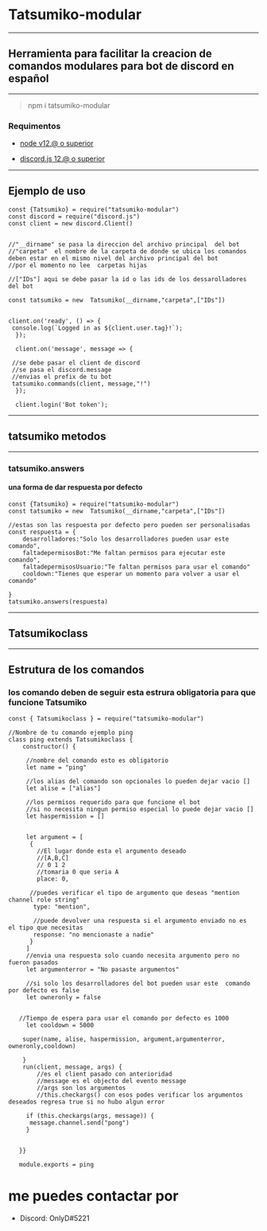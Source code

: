 # Tatsumiko-modular

---

## Herramienta para facilitar la creacion de comandos modulares para bot de discord en español

---

> npm i tatsumiko-modular

### Requimentos

- [node v12.@ o superior](https://nodejs.org/es/)

- [discord.js 12.@ o superior](https://discord.js.org/#/)

---

## Ejemplo de uso

```
const {Tatsumiko} = require("tatsumiko-modular")
const discord = require("discord.js")
const client = new discord.Client()


//"__dirname" se pasa la direccion del archivo principal  del bot 
//"carpeta"  el nombre de la carpeta de donde se ubica los comandos deben estar en el mismo nivel del archivo principal del bot
//por el momento no lee  carpetas hijas

//["IDs"] aqui se debe pasar la id o las ids de los dessarolladores del bot

const tatsumiko = new  Tatsumiko(__dirname,"carpeta",["IDs"])


client.on('ready', () => {
 console.log(`Logged in as ${client.user.tag}!`);
  });

  client.on('message', message => {

 //se debe pasar el client de discord
 //se pasa el discord.message
 //envias el prefix de tu bot
 tatsumiko.commands(client, message,"!")
  });

  client.login('Bot token');

```

   
---
## tatsumiko metodos
---
### tatsumiko.answers
#### una forma de dar respuesta por defecto
```
const {Tatsumiko} = require("tatsumiko-modular")
const tatsumiko = new  Tatsumiko(__dirname,"carpeta",["IDs"])

//estas son las respuesta por defecto pero pueden ser personalisadas
const respuesta = {
	desarrolladores:"Solo los desarrolladores pueden usar este comando",
	faltadepermisosBot:"Me faltan permisos para ejecutar este comando",
	faltadepermisosUsuario:"Te faltan permisos para usar el comando"
	cooldown:"Tienes que esperar un momento para volver a usar el comando"

} 
tatsumiko.answers(respuesta)
```
---
##   Tatsumikoclass
---
## Estrutura de los comandos

### los comando deben de seguir esta estrura obligatoria para que funcione Tatsumiko 

```
const { Tatsumikoclass } = require("tatsumiko-modular")

//Nombre de tu comando ejemplo ping
class ping extends Tatsumikoclass {
	constructor() {
   
	 //nombre del comando esto es obligatorio
	 let name = "ping"
   
	 //los alias del comando son opcionales lo pueden dejar vacio []
	 let alise = ["alias"]
   
	 //los permisos requerido para que funcione el bot
	 //si no necesita ningun permiso especial lo puede dejar vacio []
	 let haspermission = []
   
   
	 let argument = [
	  { 
		//El lugar donde esta el argumento deseado
		//[A,B,C]
		// 0 1 2
		//tomaria 0 que seria A
		place: 0,
   
	  //puedes verificar el tipo de argumento que deseas "mention channel role string"
	   type: "mention",
   
	   //puede devolver una respuesta si el argumento enviado no es  el tipo que necesitas
	   response: "no mencionaste a nadie"
	  }
	 ]
	 //envia una respuesta solo cuando necesita argumento pero no fueron pasados
	 let argumenterror = "No pasaste argumentos"
   
	 //si solo los desarrolladores del bot pueden usar este  comando por defecto es false
	 let owneronly = false
   
   
   //Tiempo de espera para usar el comando por defecto es 1000
	 let cooldown = 5000

	super(name, alise, haspermission, argument,argumenterror, owneronly,cooldown)
   
	}
	run(client, message, args) {
		//es el client pasado con anterioridad
		//message es el objecto del evento message
		//args son los argumentos 
   		//this.checkargs() con esos podes verificar los argumentos deseados regresa true si no hubo algun error
   
	 if (this.checkargs(args, message)) {
	  message.channel.send("pong")
	 }
   
   
   }}
   
   module.exports = ping
```

# me puedes contactar por
- Discord: OnlyD#5221
